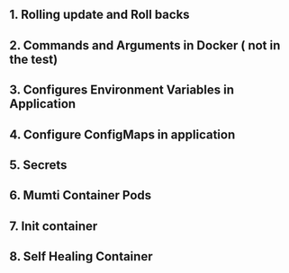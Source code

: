 ## 1. Rolling update and Roll backs

## 2. Commands and Arguments in Docker ( not in the test)

## 3. Configures Environment Variables in Application

## 4. Configure ConfigMaps in application

## 5. Secrets

## 6. Mumti Container Pods

## 7. Init container

## 8. Self Healing Container
